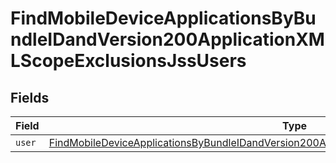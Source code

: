 # FindMobileDeviceApplicationsByBundleIDandVersion200ApplicationXMLScopeExclusionsJssUsers


## Fields

| Field                                                                                                                                                                                                                   | Type                                                                                                                                                                                                                    | Required                                                                                                                                                                                                                | Description                                                                                                                                                                                                             |
| ----------------------------------------------------------------------------------------------------------------------------------------------------------------------------------------------------------------------- | ----------------------------------------------------------------------------------------------------------------------------------------------------------------------------------------------------------------------- | ----------------------------------------------------------------------------------------------------------------------------------------------------------------------------------------------------------------------- | ----------------------------------------------------------------------------------------------------------------------------------------------------------------------------------------------------------------------- |
| `user`                                                                                                                                                                                                                  | [FindMobileDeviceApplicationsByBundleIDandVersion200ApplicationXMLScopeExclusionsJssUsersUser](../../models/operations/findmobiledeviceapplicationsbybundleidandversion200applicationxmlscopeexclusionsjssusersuser.md) | :heavy_minus_sign:                                                                                                                                                                                                      | N/A                                                                                                                                                                                                                     |